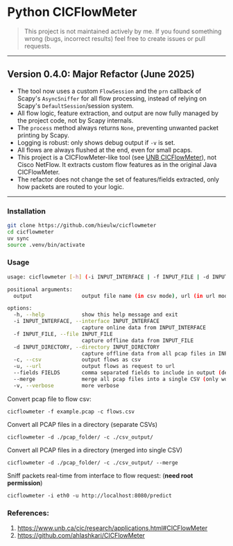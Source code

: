 # Python CICFlowMeter

> This project is not maintained actively by me. If you found something wrong (bugs, incorrect results) feel free to create issues or pull requests.

---

##  Version 0.4.0: Major Refactor (June 2025)

- The tool now uses a custom `FlowSession` and the `prn` callback of Scapy's `AsyncSniffer` for all flow processing, instead of relying on Scapy's `DefaultSession`/session system.
- All flow logic, feature extraction, and output are now fully managed by the project code, not by Scapy internals.
- The `process` method always returns `None`, preventing unwanted packet printing by Scapy.
- Logging is robust: only shows debug output if `-v` is set.
- All flows are always flushed at the end, even for small pcaps.
- This project is a CICFlowMeter-like tool (see [UNB CICFlowMeter](https://www.unb.ca/cic/research/applications.html#CICFlowMeter)), not Cisco NetFlow. It extracts custom flow features as in the original Java CICFlowMeter.
- The refactor does not change the set of features/fields extracted, only how packets are routed to your logic.

---

### Installation

```sh
git clone https://github.com/hieulw/cicflowmeter
cd cicflowmeter
uv sync
source .venv/bin/activate
```

### Usage

```sh
usage: cicflowmeter [-h] (-i INPUT_INTERFACE | -f INPUT_FILE | -d INPUT_DIRECTORY) (-c | -u) [--fields FIELDS] [--merge] [-v] output

positional arguments:
  output                output file name (in csv mode), url (in url mode), or output directory (in directory mode)

options:
  -h, --help            show this help message and exit
  -i INPUT_INTERFACE, --interface INPUT_INTERFACE
                        capture online data from INPUT_INTERFACE
  -f INPUT_FILE, --file INPUT_FILE
                        capture offline data from INPUT_FILE
  -d INPUT_DIRECTORY, --directory INPUT_DIRECTORY
                        capture offline data from all pcap files in INPUT_DIRECTORY
  -c, --csv             output flows as csv
  -u, --url             output flows as request to url
  --fields FIELDS       comma separated fields to include in output (default: all)
  --merge               merge all pcap files into a single CSV (only works with -d/--directory mode)
  -v, --verbose         more verbose
```

Convert pcap file to flow csv:

```
cicflowmeter -f example.pcap -c flows.csv
```

Convert all PCAP files in a directory (separate CSVs)

```
cicflowmeter -d ./pcap_folder/ -c ./csv_output/
```

Convert all PCAP files in a directory (merged into single CSV)

```
cicflowmeter -d ./pcap_folder/ -c ./csv_output/ --merge
```

Sniff packets real-time from interface to flow request: (**need root permission**)

```
cicflowmeter -i eth0 -u http://localhost:8080/predict
```

### References:

1. https://www.unb.ca/cic/research/applications.html#CICFlowMeter
2. https://github.com/ahlashkari/CICFlowMeter
